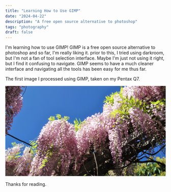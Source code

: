 ```yaml
---
title: "Learning How to Use GIMP"
date: "2024-04-22"
description: "A free open source alternative to photoshop"
tags: "photography"
draft: false
---
```


I'm learning how to use GIMP! GIMP is a free open source alternative to photoshop and so far, I'm really liking it. prior to this, I tried using darkroom, but I'm not a fan of tool selection interface. Maybe I'm just not using it right, but I find it confusing to navigate. GIMP seems to have a much cleaner interface and navigating all the tools has been easy for me thus far.

The first image I processed using GIMP, taken on my Pentax Q7.

 ![Flowers](/images/2024/gimp.jpg)

Thanks for reading.
